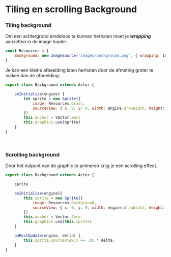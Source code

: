 # Tiling en scrolling Background

### Tiling background

Om een achtergrond eindeloos te kunnen herhalen moet je ***wrapping*** aanzetten in de image loader.

```js
const Resources = {
    Background: new ImageSource('images/background.png', { wrapping: ImageWrapping.Repeat}),
}
```
Je kan een kleine afbeelding laten herhalen door de afmeting groter te maken dan de afbeelding:

```js
export class Background extends Actor {

    onInitialize(engine) {
        let sprite = new Sprite({
            image: Resources.Grass,
            sourceView: { x: 0, y: 0, width: engine.drawWidth, height: engine.drawHeight }
        })
        this.anchor = Vector.Zero
        this.graphics.use(sprite)
    }
}
```
<br>

### Scrolling background

Door het nulpunt van de graphic te animeren krijg je een scrolling effect.

```javascript
export class Background extends Actor {

    sprite

    onInitialize(engine){
        this.sprite = new Sprite({
            image: Resources.Background,
            sourceView: { x: 0, y: 0, width: engine.drawWidth, height: engine.drawHeight }
        })
        this.anchor = Vector.Zero
        this.graphics.use(this.sprite)
    }

    onPostUpdate(engine, delta) {
        this.sprite.sourceView.x += .05 * delta;
    }
}
```
